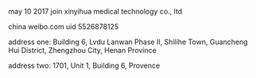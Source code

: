 may 10 2017 join xinyihua medical technology co., ltd

china weibo.com uid 5526878125

address one:
Building 6, Lvdu Lanwan Phase II, Shilihe Town, Guancheng Hui District, Zhengzhou City, Henan Province

address two:
1701, Unit 1, Building 6, Provence
